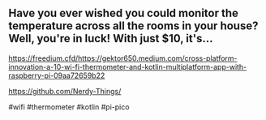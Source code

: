 ## Have you ever wished you could monitor the temperature across all the rooms in your house? Well, you're in luck! With just $10, it's…

https://freedium.cfd/https://gektor650.medium.com/cross-platform-innovation-a-10-wi-fi-thermometer-and-kotlin-multiplatform-app-with-raspberry-pi-09aa72659b22

https://github.com/Nerdy-Things/

#wifi #thermometer #kotlin #pi-pico
